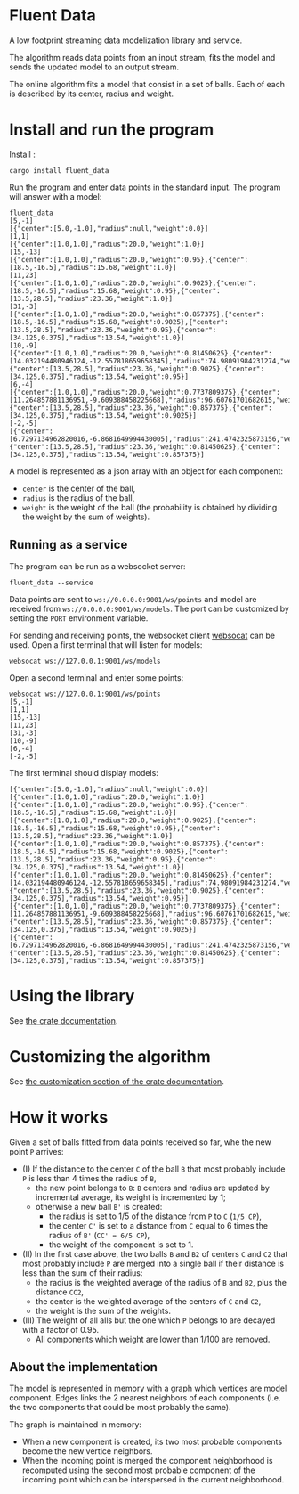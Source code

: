 # Fluent Data

A low footprint streaming data modelization library and service.

The algorithm reads data points from an input stream, fits the model and sends the updated model to an output stream.

The online algorithm fits a model that consist in a set of balls. Each of each is described by its center, radius and weight.

# Install and run the program
Install :
```
cargo install fluent_data
```

Run the program and enter data points in the standard input. The program will answer with a model:
```
fluent_data
[5,-1]
[{"center":[5.0,-1.0],"radius":null,"weight":0.0}]
[1,1]
[{"center":[1.0,1.0],"radius":20.0,"weight":1.0}]
[15,-13]
[{"center":[1.0,1.0],"radius":20.0,"weight":0.95},{"center":[18.5,-16.5],"radius":15.68,"weight":1.0}]
[11,23]
[{"center":[1.0,1.0],"radius":20.0,"weight":0.9025},{"center":[18.5,-16.5],"radius":15.68,"weight":0.95},{"center":[13.5,28.5],"radius":23.36,"weight":1.0}]
[31,-3]    
[{"center":[1.0,1.0],"radius":20.0,"weight":0.857375},{"center":[18.5,-16.5],"radius":15.68,"weight":0.9025},{"center":[13.5,28.5],"radius":23.36,"weight":0.95},{"center":[34.125,0.375],"radius":13.54,"weight":1.0}]
[10,-9]    
[{"center":[1.0,1.0],"radius":20.0,"weight":0.81450625},{"center":[14.032194480946124,-12.557818659658345],"radius":74.98091984231274,"weight":1.9025},{"center":[13.5,28.5],"radius":23.36,"weight":0.9025},{"center":[34.125,0.375],"radius":13.54,"weight":0.95}]
[6,-4]
[{"center":[1.0,1.0],"radius":20.0,"weight":0.7737809375},{"center":[11.264857881136951,-9.609388458225668],"radius":96.60761701682615,"weight":2.9025},{"center":[13.5,28.5],"radius":23.36,"weight":0.857375},{"center":[34.125,0.375],"radius":13.54,"weight":0.9025}]
[-2,-5]
[{"center":[6.7297134962820016,-6.8681649994430005],"radius":241.4742325873156,"weight":4.6762809375},{"center":[13.5,28.5],"radius":23.36,"weight":0.81450625},{"center":[34.125,0.375],"radius":13.54,"weight":0.857375}]
```

A model is represented as a json array with an object for each component:
 - `center` is the center of the ball,
 - `radius` is the radius of the ball,
 - `weight` is the weight of the ball (the probability is obtained by dividing the weight by the sum of weights).
 
## Running as a service
The program can be run as a websocket server:
```
fluent_data --service
```
Data points are sent to `ws://0.0.0.0:9001/ws/points` and model are received from `ws://0.0.0.0:9001/ws/models`.
The port can be customized by setting the `PORT` environment variable.

For sending and receiving points, the websocket client [websocat](https://crates.io/crates/websocat) can be used.
Open a first terminal that will listen for models:
```
websocat ws://127.0.0.1:9001/ws/models
```
Open a second terminal and enter some points:
```
websocat ws://127.0.0.1:9001/ws/points
[5,-1]
[1,1]
[15,-13]
[11,23]
[31,-3]    
[10,-9]    
[6,-4]
[-2,-5]
```
The first terminal should display models:
```
[{"center":[5.0,-1.0],"radius":null,"weight":0.0}]
[{"center":[1.0,1.0],"radius":20.0,"weight":1.0}]
[{"center":[1.0,1.0],"radius":20.0,"weight":0.95},{"center":[18.5,-16.5],"radius":15.68,"weight":1.0}]
[{"center":[1.0,1.0],"radius":20.0,"weight":0.9025},{"center":[18.5,-16.5],"radius":15.68,"weight":0.95},{"center":[13.5,28.5],"radius":23.36,"weight":1.0}]
[{"center":[1.0,1.0],"radius":20.0,"weight":0.857375},{"center":[18.5,-16.5],"radius":15.68,"weight":0.9025},{"center":[13.5,28.5],"radius":23.36,"weight":0.95},{"center":[34.125,0.375],"radius":13.54,"weight":1.0}]
[{"center":[1.0,1.0],"radius":20.0,"weight":0.81450625},{"center":[14.032194480946124,-12.557818659658345],"radius":74.98091984231274,"weight":1.9025},{"center":[13.5,28.5],"radius":23.36,"weight":0.9025},{"center":[34.125,0.375],"radius":13.54,"weight":0.95}]
[{"center":[1.0,1.0],"radius":20.0,"weight":0.7737809375},{"center":[11.264857881136951,-9.609388458225668],"radius":96.60761701682615,"weight":2.9025},{"center":[13.5,28.5],"radius":23.36,"weight":0.857375},{"center":[34.125,0.375],"radius":13.54,"weight":0.9025}]
[{"center":[6.7297134962820016,-6.8681649994430005],"radius":241.4742325873156,"weight":4.6762809375},{"center":[13.5,28.5],"radius":23.36,"weight":0.81450625},{"center":[34.125,0.375],"radius":13.54,"weight":0.857375}]
```
 
# Using the library

See [the crate documentation](https://docs.rs/fluent_data/latest/fluent_data/).

# Customizing the algorithm

See [the customization section of the crate documentation](https://docs.rs/fluent_data/latest/fluent_data/index.html#customization).

# How it works
Given a set of balls fitted from data points received so far, whe the new point `P` arrives:
 - (I) If the distance to the center `C` of the ball `B` that most probably include `P` is less than 4 times the radius of `B`,
   - the new point belongs to `B`: `B` centers and radius are updated by incremental average,
     its weight is incremented by 1;
   - otherwise a new ball `B'` is created:
     - the radius is set to 1/5 of the distance from `P` to `C` (`1/5 CP`),
     - the center `C'` is set to a distance from `C` equal to 6 times the radius of `B'` (`CC' = 6/5 CP`),
     - the weight of the component is set to 1.
 - (II) In the first case above, the two balls `B` and `B2` of centers `C` and `C2` that most probably include `P` are merged into a single ball if their distance is
   less than the sum of their radius:
     - the radius is the weighted average of the radius of `B` and `B2`, plus the distance `CC2`,
     - the center is the weighted average of the centers of `C` and `C2`,
     - the weight is the sum of the weights.
 - (III) The weight of all alls but the one which `P` belongs to are decayed with a factor of 0.95.
   - All components which weight are lower than 1/100 are removed.
 
 ## About the implementation
 The model is represented in memory with a graph which vertices are model component.
 Edges links the 2 nearest neighbors of each components (i.e. the two components that could be most probably the same).
 
 The graph is maintained in memory:
   - When a new component is created, its two most probable components become the new vertice neighbors.
   - When the incoming point is merged the component neighborhood is recomputed using
     the second most probable component of the incoming point which can be interspersed in the current neighborhood.